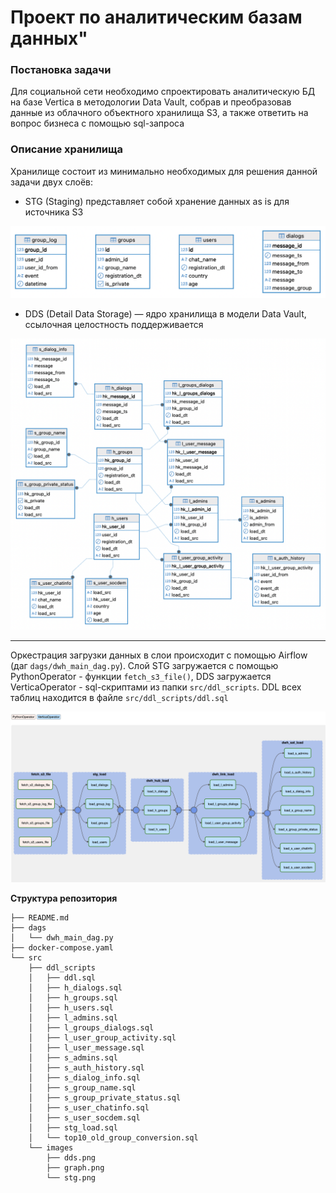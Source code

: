 # Проект по аналитическим базам данных"

### Постановка задачи

Для социальной сети необходимо спроектировать аналитическую БД на базе Vertica в методологии Data Vault, собрав и преобразовав данные из облачного объектного хранилища S3, а также ответить на вопрос бизнеса с помощью sql-запроса


### Описание хранилища

Хранилище состоит из минимально необходимых для решения данной задачи двух слоёв:
* STG (Staging) представляет собой хранение данных as is для источника S3

![stg](src/images/stg.png)

* DDS (Detail Data Storage) — ядро хранилища в модели Data Vault, ссылочная целостность поддерживается

![dds](src/images/dds.png)

---

Оркестрация загрузки данных в слои происходит с помощью Airflow (даг `dags/dwh_main_dag.py`). Слой STG загружается с помощью PythonOperator - функции `fetch_s3_file()`, DDS загружается VerticaOperator - sql-скриптами из папки `src/ddl_scripts`. DDL всех таблиц находится в файле `src/ddl_scripts/ddl.sql`

![graph](src/images/graph.png)


**Структура репозитория**

```
├── README.md
├── dags
│   └── dwh_main_dag.py
├── docker-compose.yaml
└── src
    ├── ddl_scripts
    │   ├── ddl.sql
    │   ├── h_dialogs.sql
    │   ├── h_groups.sql
    │   ├── h_users.sql
    │   ├── l_admins.sql
    │   ├── l_groups_dialogs.sql
    │   ├── l_user_group_activity.sql
    │   ├── l_user_message.sql
    │   ├── s_admins.sql
    │   ├── s_auth_history.sql
    │   ├── s_dialog_info.sql
    │   ├── s_group_name.sql
    │   ├── s_group_private_status.sql
    │   ├── s_user_chatinfo.sql
    │   ├── s_user_socdem.sql
    │   ├── stg_load.sql
    │   └── top10_old_group_conversion.sql
    └── images
        ├── dds.png
        ├── graph.png
        └── stg.png
```
